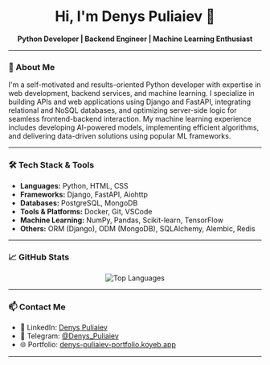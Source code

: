 <div align="center">
    <h1>Hi, I'm Denys Puliaiev 👋</h1>
  <p><strong>Python Developer | Backend Engineer | Machine Learning Enthusiast </strong></p>
</div>

---

### 🧠 About Me

I'm a self-motivated and results-oriented Python developer with expertise in web development, backend services, and machine learning. I specialize in building  APIs and web applications using Django and FastAPI, integrating relational and NoSQL databases, and optimizing server-side logic for seamless frontend-backend interaction. My machine learning experience includes developing AI-powered models, implementing efficient algorithms, and delivering data-driven solutions using popular ML frameworks. 

---

### 🛠️ Tech Stack & Tools

- **Languages:** Python, HTML, CSS
- **Frameworks:** Django, FastAPI, Aiohttp
- **Databases:** PostgreSQL, MongoDB
- **Tools & Platforms:** Docker, Git, VSCode
- **Machine Learning:** NumPy, Pandas, Scikit-learn, TensorFlow
- **Others:** ORM (Django), ODM (MongoDB), SQLAlchemy, Alembic, Redis

---

### 📈 GitHub Stats

<p align="center">

[//]: # (  <img src="https://github-readme-stats.vercel.app/api?username=dspuliaiev&show_icons=true&theme=default&hide=stars,issues" alt="GitHub Stats" />)

  <img src="https://github-readme-stats.vercel.app/api/top-langs/?username=dspuliaiev&layout=compact&theme=default&hide=html,css,json,yaml" alt="Top Languages" />

</p>

---

### 📫 Contact Me

- 💼 LinkedIn: [Denys Puliaiev](https://www.linkedin.com/in/denys-puliaiev)
- 💬 Telegram: [@Denys_Puliaiev](https://t.me/Denys_Puliaiev)
- 🌐 Portfolio: [denys-puliaiev-portfolio.koyeb.app](https://denys-puliaiev-portfolio.koyeb.app/)

---

